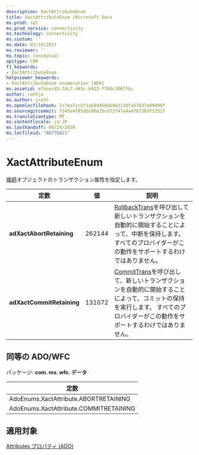 ```yaml
---
description: XactAttributeEnum
title: XactAttributeEnum |Microsoft Docs
ms.prod: sql
ms.prod_service: connectivity
ms.technology: connectivity
ms.custom: ''
ms.date: 01/19/2017
ms.reviewer: ''
ms.topic: conceptual
apitype: COM
f1_keywords:
- XactAttributeEnum
helpviewer_keywords:
- XactAttributeEnum enumeration [ADO]
ms.assetid: e7dcecd3-7dc7-445c-b922-f700c3067fbc
author: rothja
ms.author: jroth
ms.openlocfilehash: 1c7ea7ccbf1a588458db9e213bfa57837e89898f
ms.sourcegitcommit: 7345e4f05d6c06e1bcd73747a4a47873b3f3251f
ms.translationtype: MT
ms.contentlocale: ja-JP
ms.lasthandoff: 08/24/2020
ms.locfileid: "88776821"
---
```

# <a name="xactattributeenum"></a>XactAttributeEnum
[接続](./connection-object-ado.md)オブジェクトのトランザクション属性を指定します。  
  
|定数|値|説明|  
|--------------|-----------|-----------------|  
|**adXactAbortRetaining**|262144|[RollbackTrans](./begintrans-committrans-and-rollbacktrans-methods-ado.md)を呼び出して新しいトランザクションを自動的に開始することによって、中断を保持します。 すべてのプロバイダーがこの動作をサポートするわけではありません。|  
|**adXactCommitRetaining**|131072|[CommitTrans](./begintrans-committrans-and-rollbacktrans-methods-ado.md)を呼び出して、新しいトランザクションを自動的に開始することによって、コミットの保持を実行します。 すべてのプロバイダーがこの動作をサポートするわけではありません。|  
  
## <a name="adowfc-equivalent"></a>同等の ADO/WFC  
 パッケージ: **com. ms. wfc. データ**  
  
|定数|  
|--------------|  
|AdoEnums.XactAttribute.ABORTRETAINING|  
|AdoEnums.XactAttribute.COMMITRETAINING|  
  
## <a name="applies-to"></a>適用対象  
 [Attributes プロパティ (ADO)](./attributes-property-ado.md)